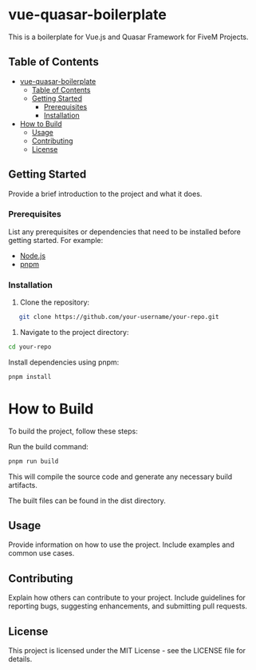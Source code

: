 # vue-quasar-boilerplate

This is a boilerplate for Vue.js and Quasar Framework for FiveM Projects.

## Table of Contents

- [vue-quasar-boilerplate](#vue-quasar-boilerplate)
  - [Table of Contents](#table-of-contents)
  - [Getting Started](#getting-started)
    - [Prerequisites](#prerequisites)
    - [Installation](#installation)
- [How to Build](#how-to-build)
  - [Usage](#usage)
  - [Contributing](#contributing)
  - [License](#license)

## Getting Started

Provide a brief introduction to the project and what it does.

### Prerequisites

List any prerequisites or dependencies that need to be installed before getting started. For example:

- [Node.js](https://nodejs.org/)
- [pnpm](https://pnpm.js.org/)

### Installation

1. Clone the repository:

```bash
   git clone https://github.com/your-username/your-repo.git
```
1. Navigate to the project directory:

```bash
cd your-repo
```

Install dependencies using pnpm:

```bash
pnpm install
```

# How to Build
To build the project, follow these steps:

Run the build command:

```bash
pnpm run build
```
This will compile the source code and generate any necessary build artifacts.

The built files can be found in the dist directory.

## Usage
Provide information on how to use the project. Include examples and common use cases.

## Contributing
Explain how others can contribute to your project. Include guidelines for reporting bugs, suggesting enhancements, and submitting pull requests.

## License
This project is licensed under the MIT License - see the LICENSE file for details.